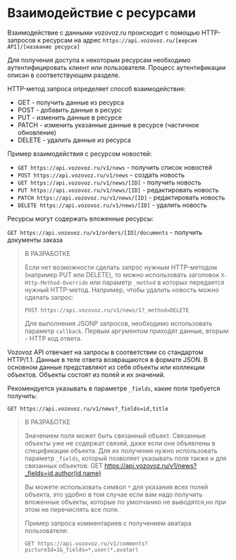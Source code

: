 # Взаимодействие с ресурсами

Взаимодействие с данными vozovoz.ru происходит с помощью HTTP-запросов к ресурсам на адрес `https://api.vozovoz.ru/[версия API]/[название ресурса]`

Для получения доступа к некоторым ресурсам необходимо аутентифицировать клиент или пользователя. Процесс аутентификации описан в соответствующем разделе.

HTTP-метод запроса определяет способ взаимодействия:

* GET - получить данные из ресурса
* POST - добавить данные в ресурс
* PUT - изменить данные в ресурсе
* PATCH - изменить указанные данные в ресурсе (частичное обновление)
* DELETE - удалить данные из ресурса

Пример взаимодействия с ресурсом новостей:

* `GET https://api.vozovoz.ru/v1/news` - получить список новостей
* `POST https://api.vozovoz.ru/v1/news` - создать новость
* `GET https://api.vozovoz.ru/v1/news/[ID]` - получить новость
* `PUT https://api.vozovoz.ru/v1/news/[ID]` - редактировать новость
* `PATCH https://api.vozovoz.ru/v1/news/[ID]` - редактировать новость
* `DELETE https://api.vozovoz.ru/v1/news/[ID]` - удалить новость

Ресурсы могут содержать вложенные ресурсы:

`GET https://api.vozovoz.ru/v1/orders/[ID]/documents` - получить документы заказа

> В РАЗРАБОТКЕ
>
> Если нет возможности сделать запрос нужным HTTP-методом (например PUT или DELETE),
> то можно использовать заголовок `X-Http-Method-Override` или параметр `_method` в которых передается нужный HTTP-метод.
> Например, чтобы удалить новость можно сделать запрос:
>
> `POST https://api.vozovoz.ru/v1/news/1?_method=DELETE`
> 
> Для выполнения JSONP запросов, необходимо использовать параметр `callback`. Первым аргументом приходят данные, вторым - HTTP код ответа.

Vozovoz API отвечает на запросы в соответствии со стандартом HTTP/1.1. Данные в теле ответа возвращаются в формате JSON. 
В основном данные представляют из себя объекты или коллекции объектов. Объекты состоят из полей и их значений. 

Рекомендуется указывать в параметре `_fields`, какие поля требуется получить:

`GET https://api.vozovoz.ru/v1/news?_fields=id,title`

> В РАЗРАБОТКЕ
>
> Значением поля может быть связанный объект. Cвязанные объекты уже не содержат связей, даже если они объявлены в спецификации объекта.
> Для их получения нужно использовать параметр `_fields`, который позволяет указывать поля также и для связанных объектов: 
> GET https://api.vozovoz.ru/v1/news?_fields=id,author(id,name)
> 
> Вы можете использовать символ `*` для указания всех полей объекта, это удобно в том случае если вам надо получить вложенные объекты,
> которые по умолчанию не выводятся,но при этом не перечислять все поля.
>
> Пример запроса комментариев с получением аватара пользователя:
> 
> `GET https://api.vozovoz.ru/v1/comments?pictureId=1&_fields=*,user(*,avatar)`
